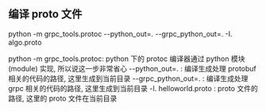 ## 编译 proto 文件
python -m grpc_tools.protoc --python_out=. --grpc_python_out=. -I. algo.proto

python -m grpc_tools.protoc: python 下的 protoc 编译器通过 python 模块(module) 实现, 所以说这一步非常省心
--python_out=. : 编译生成处理 protobuf 相关的代码的路径, 这里生成到当前目录
--grpc_python_out=. : 编译生成处理 grpc 相关的代码的路径, 这里生成到当前目录
-I. helloworld.proto : proto 文件的路径, 这里的 proto 文件在当前目录